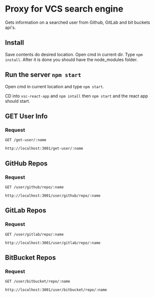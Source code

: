 # Proxy for VCS search engine

Gets information on a searched user from Github, GitLab and bit buckets api's.

## Install

Save contents do desired location. Open cmd in current dir. Type ```npm install```. After it is done you should have the node_modules folder.

## Run the server `npm start`

Open cmd in current location and type ```npm start```.

CD into ```vsc-react-app``` and ```npm intall``` then ```npm start``` and the react app should start.


## GET User Info

### Request

`GET /get-user/:name`

`http://localhost:3001/get-user/:name`



## GitHub Repos

### Request

`GET /user/github/repo/:name`

`http://localhost:3001/user/github/repo/:name`


## GitLab Repos

### Request

`GET /user/gitlab/repo/:name`

`http://localhost:3001/user/gitlab/repo/:name`


## BitBucket Repos

### Request

`GET /user/bitbucket/repo/:name`

`http://localhost:3001/user/bitbucket/repo/:name`




